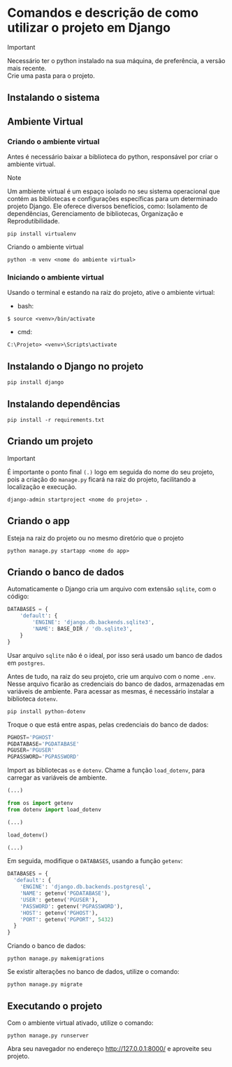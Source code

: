 # Comandos e descrição de como utilizar o projeto em Django

> [!IMPORTANT]
> Necessário ter o python instalado na sua máquina, de preferência, a versão mais recente.\
> Crie uma pasta para o projeto. 

## Instalando o sistema
## Ambiente Virtual
### Criando o ambiente virtual

Antes é necessário baixar a biblioteca do python, responsável por criar o ambiente virtual.

> [!NOTE]
> Um ambiente virtual é um espaço isolado no seu sistema operacional que contém as bibliotecas e configurações específicas para um determinado projeto Django. Ele oferece diversos benefícios, como: Isolamento de dependências, Gerenciamento de bibliotecas, Organização e Reprodutibilidade.
```
pip install virtualenv
```

Criando o ambiente virtual
```
python -m venv <nome do ambiente virtual>
```

### Iniciando o ambiente virtual
Usando o terminal e estando na raiz do projeto, ative o ambiente virtual: 

* bash: 
```
$ source <venv>/bin/activate
```
* cmd:
```
C:\Projeto> <venv>\Scripts\activate
```

## Instalando o Django no projeto
```
pip install django
```

## Instalando dependências
```
pip install -r requirements.txt
```

## Criando um projeto
> [!IMPORTANT]
> É importante o ponto final ``(.)`` logo em seguida do nome do seu projeto, pois a criação do ``manage.py`` ficará na raiz do projeto, facilitando a localização e execução.
```
django-admin startproject <nome do projeto> .
```

## Criando o app
Esteja na raiz do projeto ou no mesmo diretório que o projeto 

```
python manage.py startapp <nome do app>
```

## Criando o banco de dados
Automaticamente o Django cria um arquivo com extensão ``sqlite``, com o código: 
~~~python
DATABASES = {
    'default': {
        'ENGINE': 'django.db.backends.sqlite3',
        'NAME': BASE_DIR / 'db.sqlite3',
    }
}
~~~
Usar arquivo ``sqlite`` não é o ideal, por isso será usado um banco de dados em ``postgres``.

Antes de tudo, na raiz do seu projeto, crie um arquivo com o nome ``.env``. Nesse arquivo ficarão as credenciais do banco de dados, armazenadas em variáveis de ambiente. Para acessar as mesmas, é necessário instalar a biblioteca ``dotenv``. 
```
pip install python-dotenv
```

Troque o que está entre aspas, pelas credenciais do banco de dados:
~~~python
PGHOST='PGHOST'
PGDATABASE='PGDATABASE'
PGUSER='PGUSER'
PGPASSWORD='PGPASSWORD'
~~~


Import as bibliotecas ``os`` e ``dotenv``. Chame a função ``load_dotenv``, para carregar as variáveis de ambiente.
~~~python
(...)

from os import getenv
from dotenv import load_dotenv

(...)

load_dotenv()

(...)
~~~
 
Em seguida, modifique o ``DATABASES``, usando a função ``getenv``:

~~~python
DATABASES = {
  'default': {
    'ENGINE': 'django.db.backends.postgresql',
    'NAME': getenv('PGDATABASE'),
    'USER': getenv('PGUSER'),
    'PASSWORD': getenv('PGPASSWORD'),
    'HOST': getenv('PGHOST'),
    'PORT': getenv('PGPORT', 5432)
  }
}
~~~

Criando o banco de dados:
~~~
python manage.py makemigrations
~~~

Se existir alterações no banco de dados, utilize o comando:
~~~
python manage.py migrate
~~~


## Executando o projeto 
Com o ambiente virtual ativado, utilize o comando: 
```
python manage.py runserver
```

Abra seu navegador no endereço http://127.0.0.1:8000/ e aproveite seu projeto.